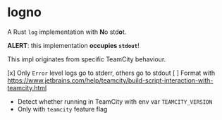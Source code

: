# logno

A Rust `log` implementation with **N**o std**o**t.

**ALERT**: this implementation **occupies `stdout`**!

This impl originates from specific TeamCity behaviour.

[x] Only `Error` level logs go to stderr, others go to stdout
[ ] Format with https://www.jetbrains.com/help/teamcity/build-script-interaction-with-teamcity.html
  - Detect whether running in TeamCity with env var `TEAMCITY_VERSION`
  - Only with `teamcity` feature flag
